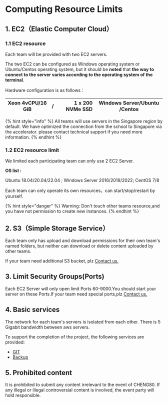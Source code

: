 # Computing Resource Limits

## 1. EC2（Elastic Computer Cloud）

### 1.1  EC2 resource

Each team will be provided with two EC2 servers.

The two EC2 can be configured as Windows operating system or Ubuntu/Centos operating system, but it should be **noted** that **the way to connect to the server varies according to the operating system of the terminal**.

Hardware configuration is as follows：

| Xeon 4vCPU/16 GiB |  / | 1 x 200 NVMe SSD | Windows Server/Ubuntu /Centos  |
| ----------------- | -: | ---------------: | ------------------------------ |

{% hint style="info" %}
All teams will use servers in the Singapore region by default. We have optimized the connection from the school to Singapore via the accelerator. please contact technical support if you need more information.
{% endhint %}

### 1.2 EC2 resource limit

We limited each participating team can only use 2 EC2 Server.&#x20;

**OS list :**

Ubuntu 18.04/20.04/22.04 ; Windows Server 2016/2019/2022; CentOS 7/8

Each team can only operate its own resources，can start/stop/restart by yourself.

{% hint style="danger" %}
Warning: Don't touch other teams resource,and you have not permission to create new instances.
{% endhint %}

## 2. S3（Simple Storage Service）

Each team only has upload and download permissions for their own team's named folders, but neither can download or delete content uploaded by other teams.

If your team need additional S3 bucket, plz [Contact us.](../../tech-support/online-support.md)

## 3. Limit Security Groups(Ports)

Each EC2 Server will only open limit Ports 60-9000.You should start your server on these Ports.If your team need special ports,plz [Contact us.](../../tech-support/online-support.md)

## **4. Basic services**

The network for each team's servers is isolated from each other. There is 5 Gigabit bandwidth between aws servers.

To support the completion of the project, the following services are provided:

* [GIT ](../../operation-manual/competition-operation/code-submission.md)&#x20;
* [Backup ](../../operation-manual/competition-operation/backup-and-restore.md)

## 5. Prohibited content

It is prohibited to submit any content irrelevant to the event of CHENG80. If any illegal or illegal controversial content is involved, the event party will hold responsible.
